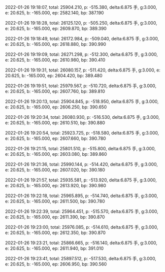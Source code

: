 2022-01-26 19:18:07, total: 25904.210, p: -515.380, delta:6.875 手, g:3.000, e: 20.625, b: -165.000, ep: 2582.140, bp: 387.190

2022-01-26 19:18:28, total: 26125.120, p: -505.250, delta:6.875 手, g:3.000, e: 20.625, b: -165.000, ep: 2609.870, bp: 389.390

2022-01-26 19:18:49, total: 26172.984, p: -509.040, delta:6.875 手, g:3.000, e: 20.625, b: -165.000, ep: 2618.880, bp: 390.990

2022-01-26 19:19:09, total: 26271.298, p: -512.300, delta:6.875 手, g:3.000, e: 20.625, b: -165.000, ep: 2610.980, bp: 390.410

2022-01-26 19:19:31, total: 26080.157, p: -511.420, delta:6.875 手, g:3.000, e: 20.625, b: -165.000, ep: 2604.420, bp: 389.480

2022-01-26 19:19:51, total: 25979.567, p: -510.720, delta:6.875 手, g:3.000, e: 20.625, b: -165.000, ep: 2607.760, bp: 389.810

2022-01-26 19:20:13, total: 25904.845, p: -518.950, delta:6.875 手, g:3.000, e: 20.625, b: -165.000, ep: 2606.250, bp: 390.650

2022-01-26 19:20:34, total: 26080.930, p: -516.530, delta:6.875 手, g:3.000, e: 20.625, b: -165.000, ep: 2610.510, bp: 390.880

2022-01-26 19:20:54, total: 25923.725, p: -518.580, delta:6.875 手, g:3.000, e: 20.625, b: -165.000, ep: 2607.660, bp: 390.780

2022-01-26 19:21:15, total: 25801.510, p: -515.800, delta:6.875 手, g:3.000, e: 20.625, b: -165.000, ep: 2603.080, bp: 389.860

2022-01-26 19:21:36, total: 25990.144, p: -514.420, delta:6.875 手, g:3.000, e: 20.625, b: -165.000, ep: 2607.020, bp: 390.180

2022-01-26 19:21:57, total: 25935.581, p: -513.920, delta:6.875 手, g:3.000, e: 20.625, b: -165.000, ep: 2613.920, bp: 390.980

2022-01-26 19:22:18, total: 25965.895, p: -514.740, delta:6.875 手, g:3.000, e: 20.625, b: -165.000, ep: 2611.500, bp: 390.780

2022-01-26 19:22:39, total: 25964.451, p: -515.570, delta:6.875 手, g:3.000, e: 20.625, b: -165.000, ep: 2611.390, bp: 390.870

2022-01-26 19:23:00, total: 25976.085, p: -514.610, delta:6.875 手, g:3.000, e: 20.625, b: -165.000, ep: 2612.350, bp: 390.870

2022-01-26 19:23:21, total: 25866.665, p: -516.140, delta:6.875 手, g:3.000, e: 20.625, b: -165.000, ep: 2611.940, bp: 391.010

2022-01-26 19:23:41, total: 25897.512, p: -517.530, delta:6.875 手, g:3.000, e: 20.625, b: -165.000, ep: 2606.950, bp: 390.560